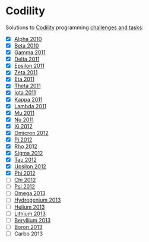 Codility
========

Solutions to [Codility](http://codility.com/) programming [challenges and tasks](http://codility.com/train/):

- [x] [Alpha 2010](https://codility.com/demo/take-sample-test/alpha2010/)
- [x] [Beta 2010](https://codility.com/demo/take-sample-test/beta2010/)
- [x] [Gamma 2011](https://codility.com/demo/take-sample-test/gamma2011/)
- [x] [Delta 2011](https://codility.com/demo/take-sample-test/delta2011/)
- [x] [Epsilon 2011](https://codility.com/demo/take-sample-test/epsilon2011/)
- [x] [Zeta 2011](https://codility.com/demo/take-sample-test/zeta2011/)
- [x] [Eta 2011](https://codility.com/demo/take-sample-test/eta2011/)
- [x] [Theta 2011](https://codility.com/demo/take-sample-test/theta2011/)
- [x] [Iota 2011](https://codility.com/demo/take-sample-test/iota2011/)
- [x] [Kappa 2011](http://codility.com/demo/take-sample-test/kappa2011)
- [x] [Lambda 2011](http://codility.com/demo/take-sample-test/lambda2011)
- [x] [Mu 2011](http://codility.com/demo/take-sample-test/mu2011)
- [x] [Nu 2011](http://codility.com/demo/take-sample-test/nu2011)
- [x] [Xi 2012](http://codility.com/demo/take-sample-test/xi2012)
- [x] [Omicron 2012](http://codility.com/demo/take-sample-test/omicron2012)
- [x] [Pi 2012](http://codility.com/demo/take-sample-test/pi2012)
- [x] [Rho 2012](http://codility.com/demo/take-sample-test/rho2012)
- [x] [Sigma 2012](http://codility.com/demo/take-sample-test/sigma2012)
- [x] [Tau 2012](http://codility.com/demo/take-sample-test/tau2012)
- [x] [Upsilon 2012](http://codility.com/demo/take-sample-test/upsilon2012)
- [x] [Phi 2012](http://codility.com/demo/take-sample-test/phi2012)
- [ ] [Chi 2012](http://codility.com/demo/take-sample-test/chi2012)
- [ ] [Psi 2012](http://codility.com/demo/take-sample-test/psi2012/)
- [ ] [Omega 2013](http://codility.com/demo/take-sample-test/omega2013)
- [ ] [Hydrogenium 2013](http://codility.com/demo/take-sample-test/hydrogenium2013)
- [ ] [Helium 2013](http://codility.com/demo/take-sample-test/helium2013)
- [ ] [Lithium 2013](http://codility.com/demo/take-sample-test/lithium2013)
- [ ] [Beryllium 2013](http://codility.com/demo/take-sample-test/beryllium2013)
- [ ] [Boron 2013](http://codility.com/demo/take-sample-test/boron2013)
- [ ] Carbo 2013